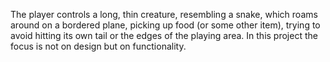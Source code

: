 The player controls a long, thin creature, resembling a snake, which roams around on a bordered plane, picking up food (or some other item), trying to avoid hitting its own tail or the edges of the playing area. In this project the focus is not on design but on functionality.
